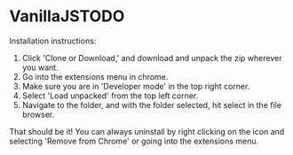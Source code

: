 # VanillaJSTODO

Installation instructions:
1) Click 'Clone or Download,' and download and unpack the zip wherever you want.
2) Go into the extensions menu in chrome. 
3) Make sure you are in 'Developer mode' in the top right corner.
4) Select 'Load unpacked' from the top left corner.
5) Navigate to the folder, and with the folder selected, hit select in the file browser. 

That should be it! You can always uninstall by right clicking on the icon and selecting 'Remove from Chrome' or going into the extensions menu.
